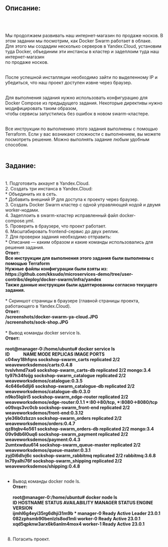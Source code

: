 <h2>Описание: </h2><br><br>

Мы продолжаем развивать наш интернет-магазин по продаже носков. В этом задании мы посмотрим, как Docker Swarm работает в облаке. <br>
Для этого мы создадим несколько серверов в Yandex.Cloud, установим туда Docker, объединим эти инстансы в кластер и задеплоим туда наш интернет-магазин <br>
по продаже носков.<br><br>

После успешной инсталляции необходимо зайти по выделенному IP и убедиться, что наш проект доступен извне через браузер.<br><br>

Для выполнения задания нужно использовать конфигурацию для Docker Compose из предыдущего задания. Некоторые директивы нужно модифицировать таким образом,<br>
чтобы сервисы запустились без ошибок в новом swarm-кластере.<br><br>

Все инструкции по выполнению этого задания выполнены с помощью Terraform. Если у вас возникают сложности с выполнением, вы можете посмотреть решение. 
Можно выполнять задание любым удобным способом.<br><br>
<h2>Задание: </h2>
<br>
1. Подготовить аккаунт в Yandex.Cloud. <br>
2. Создать три инстанса в Yandex.Cloud: <br>
 *  Объединить их в сеть.<br>
 *  Добавить внешний IP для доступа к проекту через браузер.<br>
3. Создать Docker Swarm кластер с одной управляющей нодой и двумя worker-нодами. <br>
4. Задеплоить в swarm-кластер исправленный файл docker-compose.yml. <br>
5. Проверить в браузере, что проект работает. <br>
6. Масштабировать frontend-сервис до двух реплик. <br>
7. Для проверки задания необходимо отправить:<br>
 *  Описание — каким образом и какие команды использовались для решения задания.<br>
<b> Ответ: <br>
Все инструкции для выполнения этого задания были выполнены с помощью Terraform <br>
Нужные файлы конфигурации были взяты из: https://github.com/kksudo/microservices-demo/tree/user-contribs/deploy/docker-swarm/infra/yandex <br>
Также данные инструкции были адаптированны согласно текущего задания. <br><br></b>
 *  Скриншот страницы в браузере (главной страницы проекта, работающего в Yandex.Cloud).<br>
<b> Ответ: <br>
/screenshots/docker-swarm-ya-cloud.JPG  <br>
/screenshots/sock-shop.JPG               <br><br></b>
 *  Вывод команды docker service ls. <br>
<b> Ответ: <br> <br>
root@manager-0:/home/ubuntu# docker service ls   <br>
ID&nbsp&nbsp&nbsp&nbsp&nbsp&nbsp&nbsp&nbsp&nbsp&nbsp&nbsp&nbsp&nbspNAME                          MODE         REPLICAS   IMAGE                                PORTS <br>
c04wy18hfqns   sockshop-swarm_carts          replicated   2/2        weaveworksdemos/carts:0.4.8                 <br>
tvslvhmd7xa6   sockshop-swarm_carts-db       replicated   2/2        mongo:3.4                                   <br>
ty97h34foijg   sockshop-swarm_catalogue      replicated   2/2        weaveworksdemos/catalogue:0.3.5             <br>
4c646e6dlji6   sockshop-swarm_catalogue-db   replicated   2/2        weaveworksdemos/catalogue-db:0.3.0          <br>
n9ko5lqiiri5   sockshop-swarm_edge-router    replicated   2/2        weaveworksdemos/edge-router:0.1.1    *:80->80/tcp, *:8080->8080/tcp <br>
o09xqs3vc0cb   sockshop-swarm_front-end      replicated   2/2        weaveworksdemos/front-end:0.3.12             <br>
yle36b0zbzzn   sockshop-swarm_orders         replicated   2/2        weaveworksdemos/orders:0.4.7                 <br>
qz8tqbv4o561   sockshop-swarm_orders-db      replicated   2/2        mongo:3.4                                     <br>
09v9db6l0uq6   sockshop-swarm_payment        replicated   2/2        weaveworksdemos/payment:0.4.3                 <br>
2umtxwduu614   sockshop-swarm_queue-master   replicated   2/2        weaveworksdemos/queue-master:0.3.1            <br>
zyj0i6dlvj6c   sockshop-swarm_rabbitmq       replicated   2/2        rabbitmq:3.6.8                                <br>
ln79yalhi76f   sockshop-swarm_shipping       replicated   2/2        weaveworksdemos/shipping:0.4.8                <br><br></b>

 *  Вывод команды docker node ls. <br>
<b> Ответ: <br><br>
root@manager-0:/home/ubuntu# docker node ls  <br>
ID                            HOSTNAME    STATUS    AVAILABILITY   MANAGER STATUS   ENGINE VERSION <br>
ijmhl6g4eyi35rg6dhji31m9b *   manager-0   Ready     Active         Leader           23.0.1          <br>
082zphsmb90benlzls8od1mli     worker-0    Ready     Active                          23.0.1          <br>
xqd5qpknw3arx6k6anlm4mox4     worker-1    Ready     Active                          23.0.1          <br><br></b>

8. Погасить проект. <br> 
